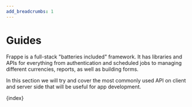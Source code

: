 ```yaml
---
add_breadcrumbs: 1
---
```

# Guides

Frappe is a full-stack "batteries included" framework. It has libraries and APIs for everything from authentication and scheduled jobs to managing different currencies, reports, as well as building forms.

In this section we will try and cover the most commonly used API on client and server side that will be useful for app development.

{index}
